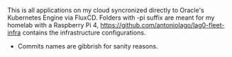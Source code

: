 This is all applications on my cloud syncronized directly to Oracle's Kubernetes Engine via FluxCD. Folders with -pi suffix are meant for my homelab with a Raspberry Pi 4, https://github.com/antoniolago/lag0-fleet-infra contains the infrastructure configurations.

* Commits names are gibbrish for sanity reasons.
